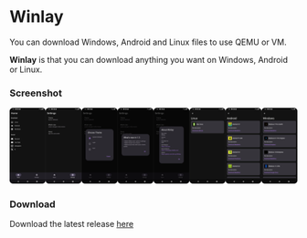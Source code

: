 # Winlay

You can download Windows, Android and Linux files to use QEMU or VM.

**Winlay** is that you can download anything you want on Windows, Android or Linux.

### Screenshot

![screenshot](https://raw.githubusercontent.com/a3x-xyz/Winlay/refs/heads/main/uploads/screenshot.png)

### Download

Download the latest release [here](https://github.com/a3x-xyz/Winlay/releases/latest)
